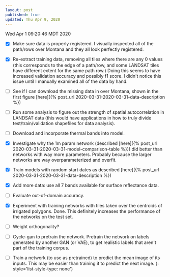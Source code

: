 ```yaml
---
layout: post
published: true
updated: Thu Apr 9, 2020
---
```

Wed Apr 1 09:20:46 MDT 2020

- [x] Make sure data is properly registered. I visually inspected all of the path/rows over Montana and they all look perfectly registered.
- [x] Re-extract training data, removing all tiles where there are any 0 values (this corresponds to
  the edge of a path/row, and some LANDSAT tiles have different extent for the same path row.)
  Doing this seems to have increased validation accuracy and possibly f1 score. I didn't notice this
  issue until I manually examined all of the data by hand.

- [ ] See if I can download the missing data in over Montana, shown in the first figure [here]({%
  post_url 2020-03-31-2020-03-31-data-description %})

- [ ] Run some analysis to figure out the strength of spatial autocorrelation in LANDSAT data (this
  would have applications in how to truly divide test/train/validation shapefiles for data analysis).

- [ ] Download and incorporate thermal bands into model.

- [x] Investigate why the 1m param network (described [here]({% post_url 2020-03-31-2020-03-31-model-comparison-table %})) did better than networks with way more parameters. Probably because the larger networks are way overparameterized and overfit.

- [x] Train models with random start dates as described [here]({% post_url 2020-03-31-2020-03-31-data-description %}) 

- [x] Add more data: use all 7 bands available for surface reflectance data.

- [ ] Evaluate out-of-domain accuracy.

- [x] Experiment with training networks with tiles taken over the centroids of irrigated polygons.
  Done. This definitely increases the performance of the networks on the test set.

- [ ] Weight orthogonality?

- [ ] Cycle-gan to pretrain the network. Pretrain the network on labels generated by another GAN (or VAE), to get realistic labels that aren't part of the training corpus.

- [ ] Train a network (to use as pretrained) to predict the mean image of its inputs. This may be
easier than training it to predict the next image.
{: style='list-style-type: none'}
